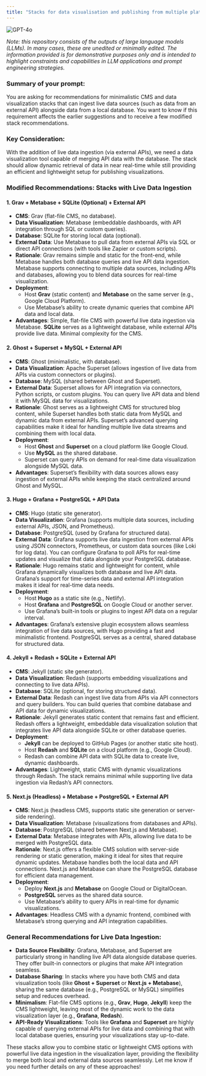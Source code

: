 ```yaml
---
title: "Stacks for data visualisation and publishing from multiple platforms"
---
```

![GPT-4o](https://img.shields.io/badge/GPT--4o-3333FF?style=for-the-badge&logo=openai&logoColor=white)



*Note: this repository consists of the outputs of large language models (LLMs). In many cases, these are unedited or minimally edited. The information provided is for demonstrative purposes only and is intended to highlight constraints and capabilities in LLM applications and prompt engineering strategies.*


### Summary of your prompt:
You are asking for recommendations for minimalistic CMS and data visualization stacks that can ingest live data sources (such as data from an external API) alongside data from a local database. You want to know if this requirement affects the earlier suggestions and to receive a few modified stack recommendations.

### Key Consideration:
With the addition of live data ingestion (via external APIs), we need a data visualization tool capable of merging API data with the database. The stack should allow dynamic retrieval of data in near real-time while still providing an efficient and lightweight setup for publishing visualizations.

### Modified Recommendations: Stacks with Live Data Ingestion

#### 1. **Grav + Metabase + SQLite (Optional) + External API**
   - **CMS**: Grav (flat-file CMS, no database).
   - **Data Visualization**: Metabase (embeddable dashboards, with API integration through SQL or custom queries).
   - **Database**: SQLite for storing local data (optional).
   - **External Data**: Use Metabase to pull data from external APIs via SQL or direct API connections (with tools like Zapier or custom scripts).
   - **Rationale**: Grav remains simple and static for the front-end, while Metabase handles both database queries and live API data ingestion. Metabase supports connecting to multiple data sources, including APIs and databases, allowing you to blend data sources for real-time visualization.
   - **Deployment**: 
     - Host **Grav** (static content) and **Metabase** on the same server (e.g., Google Cloud Platform).
     - Use Metabase’s ability to create dynamic queries that combine API data and local data.
   - **Advantages**: Simple, flat-file CMS with powerful live data ingestion via Metabase. **SQLite** serves as a lightweight database, while external APIs provide live data. Minimal complexity for the CMS.

#### 2. **Ghost + Superset + MySQL + External API**
   - **CMS**: Ghost (minimalistic, with database).
   - **Data Visualization**: Apache Superset (allows ingestion of live data from APIs via custom connectors or plugins).
   - **Database**: MySQL (shared between Ghost and Superset).
   - **External Data**: Superset allows for API integration via connectors, Python scripts, or custom plugins. You can query live API data and blend it with MySQL data for visualizations.
   - **Rationale**: Ghost serves as a lightweight CMS for structured blog content, while Superset handles both static data from MySQL and dynamic data from external APIs. Superset’s advanced querying capabilities make it ideal for handling multiple live data streams and combining them with local data.
   - **Deployment**:
     - Host **Ghost** and **Superset** on a cloud platform like Google Cloud.
     - Use **MySQL** as the shared database.
     - Superset can query APIs on demand for real-time data visualization alongside MySQL data.
   - **Advantages**: Superset’s flexibility with data sources allows easy ingestion of external APIs while keeping the stack centralized around Ghost and MySQL.

#### 3. **Hugo + Grafana + PostgreSQL + API Data**
   - **CMS**: Hugo (static site generator).
   - **Data Visualization**: Grafana (supports multiple data sources, including external APIs, JSON, and Prometheus).
   - **Database**: PostgreSQL (used by Grafana for structured data).
   - **External Data**: Grafana supports live data ingestion from external APIs using JSON connectors, Prometheus, or custom data sources (like Loki for log data). You can configure Grafana to poll APIs for real-time updates and visualize that data alongside your PostgreSQL database.
   - **Rationale**: Hugo remains static and lightweight for content, while Grafana dynamically visualizes both database and live API data. Grafana’s support for time-series data and external API integration makes it ideal for real-time data needs.
   - **Deployment**:
     - Host **Hugo** as a static site (e.g., Netlify).
     - Host **Grafana** and **PostgreSQL** on Google Cloud or another server.
     - Use Grafana’s built-in tools or plugins to ingest API data on a regular interval.
   - **Advantages**: Grafana’s extensive plugin ecosystem allows seamless integration of live data sources, with Hugo providing a fast and minimalistic frontend. PostgreSQL serves as a central, shared database for structured data.

#### 4. **Jekyll + Redash + SQLite + External API**
   - **CMS**: Jekyll (static site generator).
   - **Data Visualization**: Redash (supports embedding visualizations and connecting to live data APIs).
   - **Database**: SQLite (optional, for storing structured data).
   - **External Data**: Redash can ingest live data from APIs via API connectors and query builders. You can build queries that combine database and API data for dynamic visualizations.
   - **Rationale**: Jekyll generates static content that remains fast and efficient. Redash offers a lightweight, embeddable data visualization solution that integrates live API data alongside SQLite or other database queries.
   - **Deployment**:
     - **Jekyll** can be deployed to GitHub Pages (or another static site host).
     - Host **Redash** and **SQLite** on a cloud platform (e.g., Google Cloud).
     - Redash can combine API data with SQLite data to create live, dynamic dashboards.
   - **Advantages**: Lightweight, static CMS with dynamic visualizations through Redash. The stack remains minimal while supporting live data ingestion via Redash’s API connectors.

#### 5. **Next.js (Headless) + Metabase + PostgreSQL + External API**
   - **CMS**: Next.js (headless CMS, supports static site generation or server-side rendering).
   - **Data Visualization**: Metabase (visualizations from databases and APIs).
   - **Database**: PostgreSQL (shared between Next.js and Metabase).
   - **External Data**: Metabase integrates with APIs, allowing live data to be merged with PostgreSQL data.
   - **Rationale**: Next.js offers a flexible CMS solution with server-side rendering or static generation, making it ideal for sites that require dynamic updates. Metabase handles both the local data and API connections. Next.js and Metabase can share the PostgreSQL database for efficient data management.
   - **Deployment**:
     - Deploy **Next.js** and **Metabase** on Google Cloud or DigitalOcean.
     - **PostgreSQL** serves as the shared data source.
     - Use Metabase’s ability to query APIs in real-time for dynamic visualizations.
   - **Advantages**: Headless CMS with a dynamic frontend, combined with Metabase’s strong querying and API integration capabilities.

### General Recommendations for Live Data Ingestion:
- **Data Source Flexibility**: Grafana, Metabase, and Superset are particularly strong in handling live API data alongside database queries. They offer built-in connectors or plugins that make API integration seamless.
- **Database Sharing**: In stacks where you have both CMS and data visualization tools (like **Ghost + Superset** or **Next.js + Metabase**), sharing the same database (e.g., PostgreSQL or MySQL) simplifies setup and reduces overhead.
- **Minimalism**: Flat-file CMS options (e.g., **Grav**, **Hugo**, **Jekyll**) keep the CMS lightweight, leaving most of the dynamic work to the data visualization layer (e.g., **Grafana**, **Redash**).
- **API-Ready Visualizations**: Tools like **Grafana** and **Superset** are highly capable of querying external APIs for live data and combining that with local database queries, ensuring your visualizations stay up-to-date.

These stacks allow you to combine static or lightweight CMS options with powerful live data ingestion in the visualization layer, providing the flexibility to merge both local and external data sources seamlessly. Let me know if you need further details on any of these approaches!